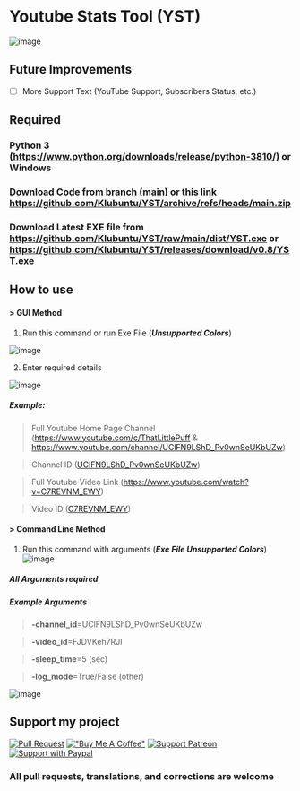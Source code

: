 # Youtube Stats Tool (YST)
![image](https://user-images.githubusercontent.com/49614906/152023865-ceecfad5-41a7-4f53-a10e-3db8513a6d58.png)

## Future Improvements
- [ ] More Support Text (YouTube Support, Subscribers Status, etc.)

## Required
### Python 3 (https://www.python.org/downloads/release/python-3810/) or Windows
### Download Code from branch (main) or this link https://github.com/Klubuntu/YST/archive/refs/heads/main.zip
### Download Latest EXE file from https://github.com/Klubuntu/YST/raw/main/dist/YST.exe or https://github.com/Klubuntu/YST/releases/download/v0.8/YST.exe
## How to use
#### > GUI Method
1. Run this command or run Exe File (***Unsupported Colors***)

![image](https://user-images.githubusercontent.com/49614906/152025045-569a8754-a0dc-4ba8-a1d2-fae80fb98552.png)

2. Enter required details

![image](https://user-images.githubusercontent.com/49614906/152025437-de53946b-7d6a-4e33-9960-832ab68f0218.png)

##### Example:
> Full Youtube Home Page Channel (https://www.youtube.com/c/ThatLittlePuff & https://www.youtube.com/channel/UClFN9LShD_Pv0wnSeUKbUZw)

> Channel ID ([UClFN9LShD_Pv0wnSeUKbUZw](UClFN9LShD_Pv0wnSeUKbUZw))

> Full Youtube Video Link (https://www.youtube.com/watch?v=C7REVNM_EWY)

> Video ID ([C7REVNM_EWY](C7REVNM_EWY))
#### > Command Line Method
1. Run this command with arguments (***Exe File Unsupported Colors***)
![image](https://user-images.githubusercontent.com/49614906/152027589-b2fb6316-76a0-44eb-8333-d8d2e7f7efeb.png)
##### All Arguments required
##### Example Arguments
> **-channel_id**=UClFN9LShD_Pv0wnSeUKbUZw

> **-video_id**=FJDVKeh7RJI

> **-sleep_time**=5 (sec)

> **-log_mode**=True/False (other)

![image](https://user-images.githubusercontent.com/49614906/152028676-13bd4e4e-784b-4b76-9df2-7dc8170f7e01.png)


## Support my project
[![Pull Request](https://user-images.githubusercontent.com/49614906/152113247-446adc4a-ca88-4b36-a863-f5c6bdb78d5d.png)](https://github.com/Klubuntu/YST/pulls)
[!["Buy Me A Coffee"](https://www.buymeacoffee.com/assets/img/custom_images/orange_img.png)](https://www.buymeacoffee.com/klubuntu)
[![Support Patreon](https://user-images.githubusercontent.com/49614906/152114227-4f124647-e6d2-4bd4-b393-5295d2f9907e.png)](https://patreon.com/klubuntu)
[![Support with Paypal](https://user-images.githubusercontent.com/49614906/152120797-a16ae87e-81ff-46ee-aefe-423822aed516.png)](https://beta.klubuntu.eu.org/support/paypal)
### All pull requests, translations, and corrections are welcome

